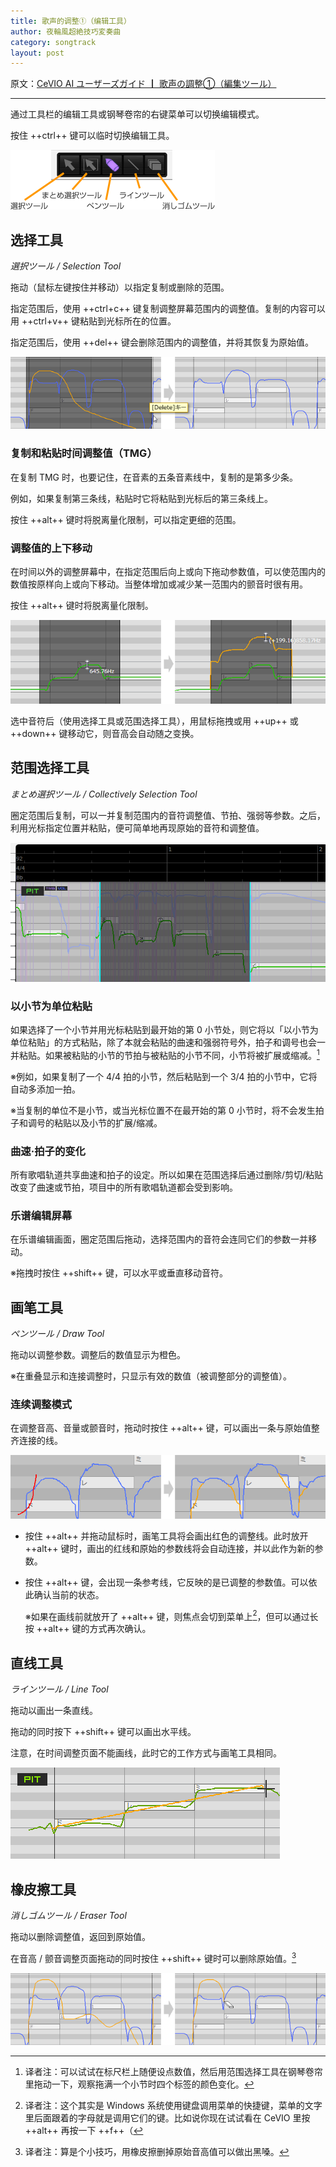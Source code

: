 ```yaml
---
title: 歌声的调整①（编辑工具）
author: 夜輪風超絶技巧変奏曲
category: songtrack
layout: post
---
```

原文：[CeVIO AI ユーザーズガイド ┃ 歌声の調整①（編集ツール）](https://cevio.jp/guide/cevio_ai/songtrack/song_05/)

---

通过工具栏的编辑工具或钢琴卷帘的右键菜单可以切换编辑模式。

按住 ++ctrl++ 键可以临时切换编辑工具。

![edit tool](images/song_05_1.png)

## 选择工具

*選択ツール / Selection Tool*

拖动（鼠标左键按住并移动）以指定复制或删除的范围。

指定范围后，使用 ++ctrl+c++ 键复制调整屏幕范围内的调整值。复制的内容可以用 ++ctrl+v++ 键粘贴到光标所在的位置。

指定范围后，使用 ++del++ 键会删除范围内的调整值，并将其恢复为原始值。

![delete adjustment in range](images/song_05_2.png)

### 复制和粘贴时间调整值（TMG）

在复制 TMG 时，也要记住，在音素的五条音素线中，复制的是第多少条。

例如，如果复制第三条线，粘贴时它将粘贴到光标后的第三条线上。

按住 ++alt++ 键时将脱离量化限制，可以指定更细的范围。

### 调整值的上下移动

在时间以外的调整屏幕中，在指定范围后向上或向下拖动参数值，可以使范围内的数值按原样向上或向下移动。当整体增加或减少某一范围内的颤音时很有用。

按住 ++alt++ 键时将脱离量化限制。

![move the value within the range up or down](images/song_05_3.png)

选中音符后（使用选择工具或范围选择工具），用鼠标拖拽或用 ++up++ 或 ++down++ 键移动它，则音高会自动随之变换。

## 范围选择工具

*まとめ選択ツール / Collectively Selection Tool*

圈定范围后复制，可以一并复制范围内的音符调整值、节拍、强弱等参数。之后，利用光标指定位置并粘贴，便可简单地再现原始的音符和调整值。

![Collectively Selection Tool](images/song_05_4.png)

### 以小节为单位粘贴

如果选择了一个小节并用光标粘贴到最开始的第 0 小节处，则它将以「以小节为单位粘贴」的方式粘贴，除了本就会粘贴的曲速和强弱符号外，拍子和调号也会一并粘贴。如果被粘贴的小节的节拍与被粘贴的小节不同，小节将被扩展或缩减。[^1]

※例如，如果复制了一个 4/4 拍的小节，然后粘贴到一个 3/4 拍的小节中，它将自动多添加一拍。

※当复制的单位不是小节，或当光标位置不在最开始的第 0 小节时，将不会发生拍子和调号的粘贴以及小节的扩展/缩减。

### 曲速·拍子的变化

所有歌唱轨道共享曲速和拍子的设定。所以如果在范围选择后通过删除/剪切/粘贴改变了曲速或节拍，项目中的所有歌唱轨道都会受到影响。

### 乐谱编辑屏幕

在乐谱编辑画面，圈定范围后拖动，选择范围内的音符会连同它们的参数一并移动。

※拖拽时按住 ++shift++ 键，可以水平或垂直移动音符。

## 画笔工具

*ペンツール / Draw Tool*

拖动以调整参数。调整后的数值显示为橙色。

※在重叠显示和连接调整时，只显示有效的数值（被调整部分的调整值）。

### 连续调整模式

在调整音高、音量或颤音时，拖动时按住 ++alt++ 键，可以画出一条与原始值整齐连接的线。

![connection adjustment mode](images/song_05_5.png)

* 按住 ++alt++ 并拖动鼠标时，画笔工具将会画出红色的调整线。此时放开 ++alt++ 键时，画出的红线和原始的参数线将会自动连接，并以此作为新的参数。
* 按住 ++alt++ 键，会出现一条参考线，它反映的是已调整的参数值。可以依此确认当前的状态。
    
    ※如果在画线前就放开了 ++alt++ 键，则焦点会切到菜单上[^2]，但可以通过长按 ++alt++ 键的方式再次确认。

## 直线工具

*ラインツール / Line Tool*

拖动以画出一条直线。

拖动的同时按下 ++shift++ 键可以画出水平线。

注意，在时间调整页面不能画线，此时它的工作方式与画笔工具相同。

![line tool](images/song_05_6.png)

## 橡皮擦工具

*消しゴムツール / Eraser Tool*

拖动以删除调整值，返回到原始值。

在音高 / 颤音调整页面拖动的同时按住 ++shift++ 键时可以删除原始值。[^3]

![eraser tool](images/song_05_7.png)

[^1]:译者注：可以试试在标尺栏上随便设点数值，然后用范围选择工具在钢琴卷帘里拖动一下，观察拖满一个小节时四个标签的颜色变化。
[^2]:译者注：这个其实是 Windows 系统使用键盘调用菜单的快捷键，菜单的文字里后面跟着的字母就是调用它们的键。比如说你现在试试看在 CeVIO 里按 ++alt++ 再按一下 ++f++（
[^3]:译者注：算是个小技巧，用橡皮擦删掉原始音高值可以做出黑嗓。
